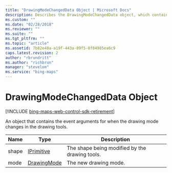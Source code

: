 ```yaml
---
title: "DrawingModeChangedData Object | Microsoft Docs"
description: Describes the DrawingModeChangedData object, which contains event arguments for drawing mode changes, and lists the event arguments.
ms.custom: ""
ms.date: "02/28/2018"
ms.reviewer: ""
ms.suite: ""
ms.tgt_pltfrm: ""
ms.topic: "article"
ms.assetid: 7b82e48a-a19f-443a-89f5-8f84985ea6c9
caps.latest.revision: 2
author: "rbrundritt"
ms.author: "richbrun"
manager: "stevelom"
ms.service: "bing-maps"
---
```


# DrawingModeChangedData Object

[!INCLUDE [bing-maps-web-control-sdk-retirement](../../includes/bing-maps-web-control-sdk-retirement.md)]

An object that contains the event arguments for when the drawing mode changes in the drawing tools.

| Name  | Type        | Description                                    |
|-------|-------------|------------------------------------------------|
| shape | [IPrimitive](../../map-control-api/iprimitive-class.md)  | The shape being modified by the drawing tools. |
| mode  | [DrawingMode](drawingmode-enumeration.md) | The new drawing mode.                          |
